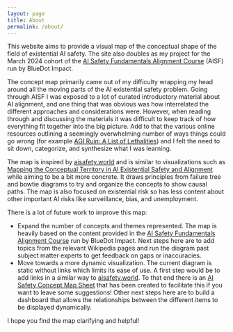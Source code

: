 ```yaml
---
layout: page
title: About
permalink: /about/
---
```


This website aims to provide a visual map of the conceptual shape of the field of existential AI safety. The site also doubles as my project for the March 2024 cohort of the [AI Safety Fundamentals Alignment Course](https://aisafetyfundamentals.com/alignment/) (AISF) run by BlueDot Impact.

The concept map primarily came out of my difficulty wrapping my head around all the moving parts of the AI existential safety problem. Going through AISF I was exposed to a lot of curated introductory material about AI alignment, and one thing that was obvious was how interrelated the different approaches and considerations were. However, when reading through and discussing the materials it was difficult to keep track of how everything fit together into the big picture. Add to that the various online resources outlining a seemingly overwhelming number of ways things could go wrong (for example [AGI Ruin: A List of Lethalities](https://www.lesswrong.com/posts/uMQ3cqWDPHhjtiesc/agi-ruin-a-list-of-lethalities)) and I felt the need to sit down, categorize, and synthesize what I was learning.

The map is inspired by [aisafety.world](https://aisafety.world/) and is similar to visualizations such as [Mapping the Conceptual Territory in AI Existential Safety and Alignment](https://www.alignmentforum.org/posts/HEZgGBZTpT4Bov7nH/mapping-the-conceptual-territory-in-ai-existential-safety) while aiming to be a bit more concrete. It draws principles from failure tree and bowtie diagrams to try and organize the concepts to show causal paths. The map is also focused on existential risk so has less content about other important AI risks like surveillance, bias, and unemployment.

There is a lot of future work to improve this map:
* Expand the number of concepts and themes represented. The map is heavily based on the content provided in the [AI Safety Fundamentals Alignment Course](https://aisafetyfundamentals.com/alignment/) run by BlueDot Impact. Next steps here are to add topics from the relevant Wikipedia pages and run the diagram past subject matter experts to get feedback on gaps or inaccuracies. 
* Move towards a more dynamic visualization. The current diagram is static without links which limits its ease of use. A first step would be to add links in a similar way to [aisafety.world](https://aisafety.world/). To that end there is an [AI Safety Concept Map Sheet](https://docs.google.com/spreadsheets/d/1CFWHZQJPvF98DtyQtjiiK8upqksTPv-lAyKVYNSXCew/edit?usp=sharing) that has been created to facilitate this if you want to leave some suggestions! Other next steps here are to build a dashboard that allows the relationships between the different items to be displayed dynamically.

I hope you find the map clarifying and helpful!